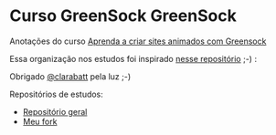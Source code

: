 # Curso GreenSock GreenSock
Anotações do curso [Aprenda a criar sites animados com Greensock](https://www.udemy.com/aprenda-a-criar-sites-animados-com-greensock/)

Essa organização nos estudos foi inspirado [nesse repositório](https://github.com/clarabatt/JSNinjaNotes) ;-) :

Obrigado [@clarabatt](https://github.com/clarabatt) pela luz ;-)


Repositórios de estudos:
  - [Repositório geral](https://github.com/willianjusten/greensock-course)
  - [Meu fork](https://github.com/lucianoMeusCursos/greensock-course/)
